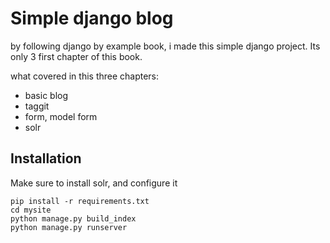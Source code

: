 # Simple django blog

by following django by example book, i made this simple django project. Its only 3 first chapter of this book.


what covered in this three chapters:

 - basic blog
 - taggit 
 - form, model form
 - solr

## Installation

Make sure to install solr, and configure it

```
pip install -r requirements.txt
cd mysite
python manage.py build_index
python manage.py runserver
```


